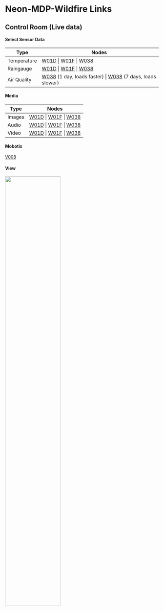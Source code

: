 # Neon-MDP-Wildfire Links

## Control Room (Live data)

#### Select Sensor Data

| Type | Nodes |
|----|----|
| Temperature | [W01D](https://portal.sagecontinuum.org/data-browser?nodes=W01D&apps=plugin-iio%3A0.6.0&names=env.temperature&window=7d) \| [W01F](https://portal.sagecontinuum.org/data-browser?nodes=W01F&apps=plugin-iio%3A0.6.0&names=env.temperature&window=7d) \| [W038](https://portal.sagecontinuum.org/data-browser?nodes=W038&apps=plugin-iio%3A0.6.0&names=env.temperature&window=7d) |
| Raingauge  | [W01D](https://portal.sagecontinuum.org/data-browser?nodes=W01D&apps=plugin-raingauge.*&window=7d) \| [W01F](https://portal.sagecontinuum.org/data-browser?nodes=W01F&apps=plugin-raingauge.*&window=7d) \| [W038](https://portal.sagecontinuum.org/data-browser?nodes=W038&apps=plugin-raingauge.*&window=7d)  |
| Air Quality | [W038](https://portal.sagecontinuum.org/data-browser?nodes=W038&apps=air-quality.*&names=env.air_quality.conc&&window=d) (1 day, loads faster) \| [W038](https://portal.sagecontinuum.org/data-browser?nodes=W038&apps=air-quality.*&names=env.air_quality.conc&&window=7d) (7 days, loads slower) |

#### Media

| Type | Nodes |
|----|----|
| Images | [W01D](https://portal.sagecontinuum.org/data-browser?nodes=W01D&apps=plugin-image-sampler.*&window=7d) \| [W01F](https://portal.sagecontinuum.org/data-browser?nodes=W01F&apps=plugin-image-sampler.*&window=7d) \| [W038](https://portal.sagecontinuum.org/data-browser?nodes=W038&apps=plugin-image-sampler.*&window=7d) |
| Audio  | [W01D](https://portal.sagecontinuum.org/data-browser?nodes=W01D&apps=plugin-audio-sampler.*&window=7d) \| [W01F](https://portal.sagecontinuum.org/data-browser?nodes=W01F&apps=plugin-audio-sampler.*&window=7d) \| [W038](https://portal.sagecontinuum.org/data-browser?nodes=W038&apps=plugin-audio-sampler.*&window=7d) |
| Video  | [W01D](https://portal.sagecontinuum.org/data-browser?apps=video-sampler.*&window=d&nodes=W01D) \| [W01F](https://portal.sagecontinuum.org/data-browser?apps=video-sampler.*&window=d&nodes=W01F) \| [W038](https://portal.sagecontinuum.org/data-browser?apps=video-sampler.*&window=d&nodes=W038) |


#### Mobotix

[V008](https://portal.sagecontinuum.org/data-browser?nodes=V008&apps=mobotix-sampler.*&window=7d)


#### View

<img src="https://raw.githubusercontent.com/sagecontinuum/sage-docs/f2e1eea4827bb0f03c534493b6b38859e4294d61/projects/neon-mdp/site-views.png" width="60%" >
